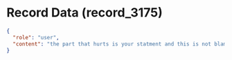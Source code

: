 # Record Data (record_3175)

```json
{
  "role": "user",
  "content": "the part that hurts is your statment and this is not blame - that i was a team player in a non-team makes me feel like i was gullible\n"
}
```

